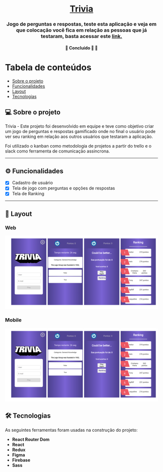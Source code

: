 <h1 align="center">
     <a href="#" alt="site de despesa"> Trivia </a>
</h1>

<h3 align="center">
    Jogo de perguntas e respostas, teste esta aplicação e veja em que colocação você fica em relação as pessoas que já testaram, basta acessar este <a href='project-trivia-quiz.netlify.app'>link.</a>
</h3>

<h4 align="center">
	🚧   Concluído 🚀 🚧
</h4>

Tabela de conteúdos
=================
<!--ts-->
   * [Sobre o projeto](#-sobre-o-projeto)
   * [Funcionalidades](#-funcionalidades)
   * [Layout](#-layout)
   * [Tecnologias](#-tecnologias)


<!--te-->


## 💻 Sobre o projeto

Trivia - Este projeto foi desenvolvido em equipe e teve como objetivo criar um jogo de perguntas e respostas gamificado onde no final o usuário pode ver seu ranking em relação aos outros usuários que testaram a aplicação. 

Foi utilizado o kanban como metodologia de projetos a partir do trello e o slack como ferramenta de comunicação assincrona.


---

## ⚙️ Funcionalidades

- [x] Cadastro de usuário
- [x] Tela de jogo com perguntas e opções de respostas
- [x] Tela de Ranking

---

## 🎨 Layout

### Web

  <img alt="review web" src="./src/imgs/Mobile.png">

### Mobile
    
  <img alt="review mobile" src="./src/imgs/Mobile.png">

## 🛠 Tecnologias

As seguintes ferramentas foram usadas na construção do projeto:

-   **React Router Dom**
-   **React**
-   **Redux**
-   **Figma**
-   **Firebase**
-   **Sass**
